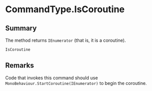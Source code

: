 # CommandType.IsCoroutine

## Summary


The method returns  <code>IEnumerator</code>  (that is, it is
a coroutine).


```csharp
IsCoroutine
```

## Remarks


Code that invokes this command should use  <code>MonoBehaviour.StartCoroutine(IEnumerator)</code>  to begin
the coroutine.


